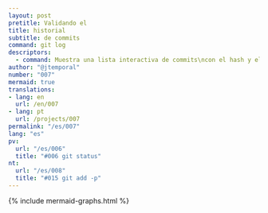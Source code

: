 ```yaml
---
layout: post
pretitle: Validando el
title: historial
subtitle: de commits
command: git log
descriptors:
  - command: Muestra una lista interactiva de commits\ncon el hash y el mensaje de cada commit
author: "@jtemporal"
number: "007"
mermaid: true
translations:
- lang: en
  url: /en/007
- lang: pt
  url: /projects/007 
permalink: "/es/007"
lang: "es"
pv:
  url: "/es/006"
  title: "#006 git status"
nt:
  url: "/es/008"
  title: "#015 git add -p"
---
```


{% include mermaid-graphs.html %}